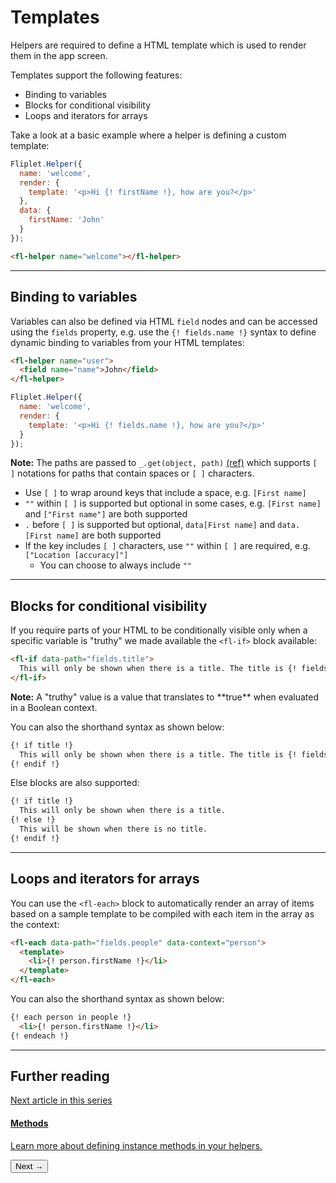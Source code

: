 # Templates
Helpers are required to define a HTML template which is used to render them in the app screen.

Templates support the following features:

- Binding to variables
- Blocks for conditional visibility
- Loops and iterators for arrays

Take a look at a basic example where a helper is defining a custom template:

```js
Fliplet.Helper({
  name: 'welcome',
  render: {
    template: '<p>Hi {! firstName !}, how are you?</p>'
  },
  data: {
    firstName: 'John'
  }
});
```

```html
<fl-helper name="welcome"></fl-helper>
```

---

## Binding to variables

Variables can also be defined via HTML `field` nodes and can be accessed using the `fields` property, e.g. use the `{! fields.name !}` syntax to define dynamic binding to variables from your HTML templates:

```html
<fl-helper name="user">
  <field name="name">John</field>
</fl-helper>
```

```js
Fliplet.Helper({
  name: 'welcome',
  render: {
    template: '<p>Hi {! fields.name !}, how are you?</p>'
  }
});
```

<div class="quote">
  <p><strong>Note:</strong> The paths are passed to <code>_.get(object, path)</code> <a href="https://lodash.com/docs/4.17.15#get" target="_blank">(ref)</a>  which supports <code>[ ]</code> notations for paths that contain spaces or <code>[ ]</code> characters.</p>

  <ul>
    <li>Use <code>[ ]</code> to wrap around keys that include a space, e.g. <code>[First name]</code></li>
    <li><code>""</code> within <code>[ ]</code> is supported but optional in some cases, e.g. <code>[First name]</code> and <code>["First name"]</code> are both supported</li>
    <li><code>.</code> before <code>[ ]</code> is supported but optional, <code>data[First name]</code> and <code>data.[First name]</code> are both supported</li>
    <li>
      If the key includes <code>[ ]</code> characters, use <code>""</code> within <code>[ ]</code> are required, e.g. <code>["Location [accuracy]"]</code>
      <ul>
        <li>You can choose to always include <code>""</code></li>
      </ul>
    </li>
  </ul>
</div>

---

## Blocks for conditional visibility

If you require parts of your HTML to be conditionally visible only when a specific variable is "truthy" we made available the `<fl-if>` block available:

```html
<fl-if data-path="fields.title">
  This will only be shown when there is a title. The title is {! fields.title !}
</fl-if>
```

<p class="quote"><strong>Note:</strong> A "truthy" value is a value that translates to **true** when evaluated in a Boolean context.</p>

You can also the shorthand syntax as shown below:

```html
{! if title !}
  This will only be shown when there is a title. The title is {! fields.title !}
{! endif !}
```

Else blocks are also supported:

```html
{! if title !}
  This will only be shown when there is a title.
{! else !}
  This will be shown when there is no title.
{! endif !}
```

---

## Loops and iterators for arrays

You can use the `<fl-each>` block to automatically render an array of items based on a sample template to be compiled with each item in the array as the context:

```html
<fl-each data-path="fields.people" data-context="person">
  <template>
    <li>{! person.firstName !}</li>
  </template>
</fl-each>
```

You can also the shorthand syntax as shown below:

```html
{! each person in people !}
  <li>{! person.firstName !}</li>
{! endeach !}
```

---

## Further reading

<section class="blocks alt">
  <a class="bl two" href="methods.html">
    <div>
      <span class="pin">Next article in this series</span>
      <h4>Methods</h4>
      <p>Learn more about defining instance methods in your helpers.</p>
      <button>Next &rarr;</button>
    </div>
  </a>
</section>
